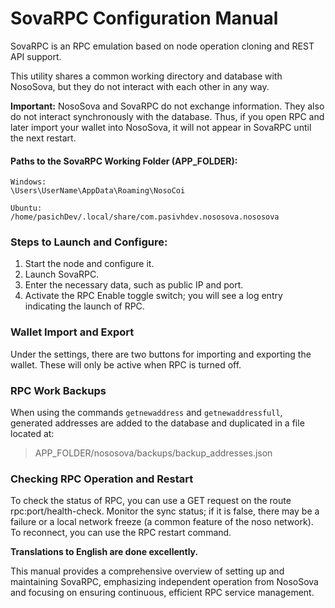 # SovaRPC Configuration Manual

SovaRPC is an RPC emulation based on node operation cloning and REST API support.

This utility shares a common working directory and database with NosoSova, but they do not interact with each other in any way.

**Important:** NosoSova and SovaRPC do not exchange information. They also do not interact synchronously with the database. Thus, if you open RPC and later import your wallet into NosoSova, it will not appear in SovaRPC until the next restart.

#### Paths to the SovaRPC Working Folder (APP_FOLDER):

```
Windows:
\Users\UserName\AppData\Roaming\NosoCoi
```

```
Ubuntu:
/home/pasichDev/.local/share/com.pasivhdev.nososova.nososova
```

### Steps to Launch and Configure:
1. Start the node and configure it.
2. Launch SovaRPC.
3. Enter the necessary data, such as public IP and port.
4. Activate the RPC Enable toggle switch; you will see a log entry indicating the launch of RPC.

### Wallet Import and Export
Under the settings, there are two buttons for importing and exporting the wallet. These will only be active when RPC is turned off.

### RPC Work Backups
When using the commands `getnewaddress` and `getnewaddressfull`, generated addresses are added to the database and duplicated in a file located at:

> APP_FOLDER/nososova/backups/backup_addresses.json

### Checking RPC Operation and Restart
To check the status of RPC, you can use a GET request on the route rpc:port/health-check. Monitor the sync status; if it is false, there may be a failure or a local network freeze (a common feature of the noso network). To reconnect, you can use the RPC restart command.

**Translations to English are done excellently.**

This manual provides a comprehensive overview of setting up and maintaining SovaRPC, emphasizing independent operation from NosoSova and focusing on ensuring continuous, efficient RPC service management.
